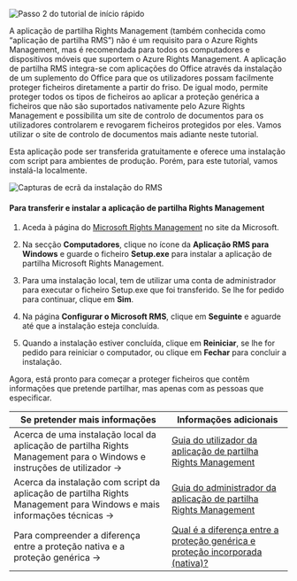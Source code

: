 ![Passo 2 do tutorial de início rápido](../media/AzRMS_QuickStartSteps2.PNG)

A aplicação de partilha Rights Management (também conhecida como “aplicação de partilha RMS”) não é um requisito para o Azure Rights Management, mas é recomendada para todos os computadores e dispositivos móveis que suportem o Azure Rights Management. A aplicação de partilha RMS integra-se com aplicações do Office através da instalação de um suplemento do Office para que os utilizadores possam facilmente proteger ficheiros diretamente a partir do friso. De igual modo, permite proteger todos os tipos de ficheiros ao aplicar a proteção genérica a ficheiros que não são suportados nativamente pelo Azure Rights Management e possibilita um site de controlo de documentos para os utilizadores controlarem e revogarem ficheiros protegidos por eles. Vamos utilizar o site de controlo de documentos mais adiante neste tutorial.

Esta aplicação pode ser transferida gratuitamente e oferece uma instalação com script para ambientes de produção. Porém, para este tutorial, vamos instalá-la localmente.

![Capturas de ecrã da instalação do RMS](../media/AzRMS_Tutorial_2_Screenshots.png)

#### Para transferir e instalar a aplicação de partilha Rights Management

1.  Aceda à página do [Microsoft Rights Management](http://go.microsoft.com/fwlink/?LinkId=303970) no site da Microsoft.

2.  Na secção **Computadores**, clique no ícone da **Aplicação RMS para Windows** e guarde o ficheiro **Setup.exe** para instalar a aplicação de partilha Microsoft Rights Management.

3.  Para uma instalação local, tem de utilizar uma conta de administrador para executar o ficheiro Setup.exe que foi transferido. Se lhe for pedido para continuar, clique em **Sim**.

4.  Na página **Configurar o Microsoft RMS**, clique em **Seguinte** e aguarde até que a instalação esteja concluída.

5.  Quando a instalação estiver concluída, clique em **Reiniciar**, se lhe for pedido para reiniciar o computador, ou clique em **Fechar** para concluir a instalação.

Agora, está pronto para começar a proteger ficheiros que contêm informações que pretende partilhar, mas apenas com as pessoas que especificar.

|Se pretender mais informações|Informações adicionais|
|--------------------------------|--------------------------|
|Acerca de uma instalação local da aplicação de partilha Rights Management para o Windows e instruções de utilizador   →|[Guia do utilizador da aplicação de partilha Rights Management](../rms-client/sharing-app-user-guide.md)|
|Acerca da instalação com script da aplicação de partilha Rights Management para Windows e mais informações técnicas   →|[Guia do administrador da aplicação de partilha Rights Management](../rms-client/sharing-app-admin-guide.md)|
|Para compreender a diferença entre a proteção nativa e a proteção genérica   →|[Qual é a diferença entre a proteção genérica e proteção incorporada (nativa)?](../rms-client/sharing-app-dialog-box.md)|


<!--HONumber=Apr16_HO3-->


